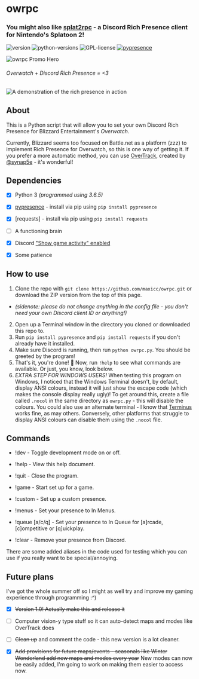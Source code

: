 # owrpc

### You might also like [splat2rpc](https://git.io/splat2) - a Discord Rich Presence client for Nintendo's Splatoon 2!

![version](https://img.shields.io/badge/version-1.0.3-yellow.svg)
![python-versions](https://img.shields.io/badge/python-3.5%20|%203.6%20|%203.7-critical.svg)
![GPL-license](https://img.shields.io/badge/license-GPLv3-green.svg)
[![pypresence](https://img.shields.io/badge/using-pypresence-00bb88.svg?logo=discord&logoWidth=20)](https://github.com/qwertyquerty/pypresence)

![owrpc Promo Hero](https://i.imgur.com/FfKMwXx.png)

###### Overwatch + Discord Rich Presence = <3

![A demonstration of the rich presence in action](https://i.imgur.com/MnPOmzD.png)

## About

This is a Python script that will allow you to set your own Discord Rich Presence for Blizzard Entertainment's *Overwatch*.

Currently, Blizzard seems too focused on Battle.net as a platform (zzz) to implement Rich Presence for Overwatch, so this is one way of getting it. If you prefer a more automatic method, you can use [OverTrack](https://www.overtrack.gg), created by [@synap5e](https://www.github.com/synap5e) - it's wonderful!

## Dependencies

- [x] Python 3 *(programmed using 3.6.5)*

- [x] [pypresence](https://github.com/qwertyquerty/pypresence) - install via pip using `pip install pypresence`

- [x] [requests] - install via pip using `pip install requests`

- [ ] A functioning brain

- [x] Discord ["Show game activity" enabled](https://i.imgur.com/VBAU5Cg.png)

- [x] Some patience

## How to use

1. Clone the repo with `git clone https://github.com/maxicc/owrpc.git` or download the ZIP version from the top of this page.
* *(sidenote: please do not change anything in the config file - you don't need your own Discord client ID or anything!)*
2. Open up a Terminal window in the directory you cloned or downloaded this repo to.
3. Run `pip install pypresence` and `pip install requests` if you don't already have it installed.
4. Make sure Discord is running, then run `python owrpc.py`. You should be greeted by the program!
5. That's it, you're done! 🎉 Now, run `!help` to see what commands are available. Or just, you know, look below.
6. *EXTRA STEP FOR WINDOWS USERS!* When testing this program on Windows, I noticed that the Windows Terminal doesn't, by default, display ANSI colours, instead it will just show the escape code (which makes the console display really ugly)! To get around this, create a file called `.nocol` in the same directory as `owrpc.py` - this will disable the colours. You could also use an alternate terminal - I know that [Terminus](https://eugeny.github.io/terminus/) works fine, as may others. Conversely, other platforms that struggle to display ANSI colours can disable them using the `.nocol` file.

## Commands
* !dev - Toggle development mode on or off.
* !help - View this help document.
* !quit - Close the program.

* !game - Start set up for a game.
* !custom - Set up a custom presence.
* !menus - Set your presence to In Menus.
* !queue [a/c/q] - Set your presence to In Queue for [a]rcade, [c]ompetitive or [q]uickplay.
* !clear - Remove your presence from Discord.

There are some added aliases in the code used for testing which you can use if you really want to be special/annoying.

## Future plans

I've got the whole summer off so I might as well try and improve my gaming experience through programming :^)

- [x] ~~Version 1.0! Actually make this and release it~~

- [ ] Computer vision-y type stuff so it can auto-detect maps and modes like OverTrack does

- [ ] ~~Clean up~~ and comment the code - this new version is a lot cleaner.

- [x] ~~Add provisions for future maps/events - seasonals like Winter Wonderland add new maps and modes every year~~ New modes can now be easily added, I'm going to work on making them easier to access now.
